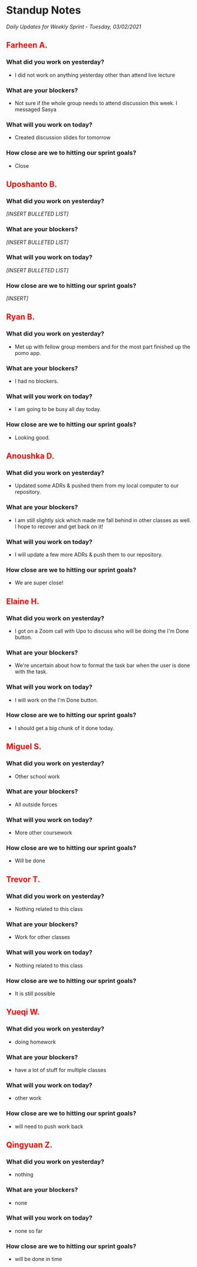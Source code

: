 # Standup Notes
*Daily Updates for Weekly Sprint - Tuesday, 03/02/2021*

## <span style="color: red;">Farheen A.</span> 

### What did you work on yesterday?
- I did not work on anything yesterday other than attend live lecture

### What are your blockers?
- Not sure if the whole group needs to attend discussion this week. I messaged Sasya

### What will you work on today?
- Created discussion slides for tomorrow

### How close are we to hitting our sprint goals?
- Close

## <span style="color: red;">Uposhanto B.</span> 

### What did you work on yesterday?
*[INSERT BULLETED LIST]*

### What are your blockers?
*[INSERT BULLETED LIST]*

### What will you work on today?
*[INSERT BULLETED LIST]*

### How close are we to hitting our sprint goals?
*[INSERT]*

## <span style="color: red;">Ryan B.</span>

### What did you work on yesterday?
- Met up with fellow group members and for the most part finished up the pomo app.

### What are your blockers?
- I had no blockers.

### What will you work on today?
- I am going to be busy all day today.

### How close are we to hitting our sprint goals?
- Looking good.

## <span style="color: red;">Anoushka D.</span>

### What did you work on yesterday?
- Updated some ADRs & pushed them from my local computer to our repository.

### What are your blockers?
- I am still slightly sick which made me fall behind in other classes as well. I hope to recover and get back on it!

### What will you work on today?
- I will update a few more ADRs & push them to our repository.

### How close are we to hitting our sprint goals?
- We are super close!

## <span style="color: red;">Elaine H.</span>

### What did you work on yesterday?
- I got on a Zoom call with Upo to discuss who will be doing the I'm Done button. 

### What are your blockers?
- We're uncertain about how to format the task bar when the user is done with the task. 

### What will you work on today?
- I will work on the I'm Done button. 

### How close are we to hitting our sprint goals?
- I should get a big chunk of it done today. 

## <span style="color: red;">Miguel S.</span>

### What did you work on yesterday?
- Other school work

### What are your blockers?
- All outside forces

### What will you work on today?
- More other coursework

### How close are we to hitting our sprint goals?
- Will be done

## <span style="color: red;">Trevor T.</span>

### What did you work on yesterday?
- Nothing related to this class

### What are your blockers?
- Work for other classes

### What will you work on today?
- Nothing related to this class

### How close are we to hitting our sprint goals?
- It is still possible

## <span style="color: red;">Yueqi W.</span>

### What did you work on yesterday?
- doing homework

### What are your blockers?
- have a lot of stuff for multiple classes

### What will you work on today?
- other work

### How close are we to hitting our sprint goals?
- will need to push work back

## <span style="color: red;">Qingyuan Z.</span>

### What did you work on yesterday?
- nothing

### What are your blockers?
- none

### What will you work on today?
- none so far

### How close are we to hitting our sprint goals?
- will be done in time
